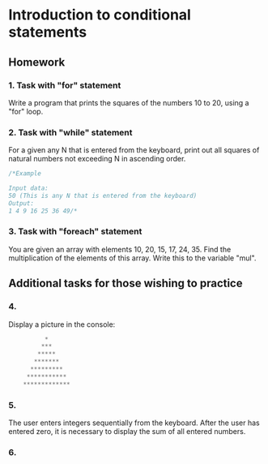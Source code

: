 # Introduction to conditional statements

## Homework

### 1. Task with "for" statement

Write a program that prints the squares of the numbers 10 to 20, using a "for" loop.

### 2. Task with "while" statement
For a given any N that is entered from the keyboard, print out all squares of natural numbers not exceeding N in ascending order.
```java
/*Example

Input data:
50 (This is any N that is entered from the keyboard)
Output:
1 4 9 16 25 36 49/*
```

### 3. Task with "foreach" statement
You are given an array with elements 10, 20, 15, 17, 24, 35. Find the multiplication of the elements of this array.
Write this to the variable "mul".


## Additional tasks for those wishing to practice

### 4.
Display a picture in the console:
```java
          *
         ***
        *****
       *******
      *********
     ***********
    *************
```
### 5.
The user enters integers sequentially from the keyboard. After the user has entered zero, 
it is necessary to display the sum of all entered numbers.

### 6.
